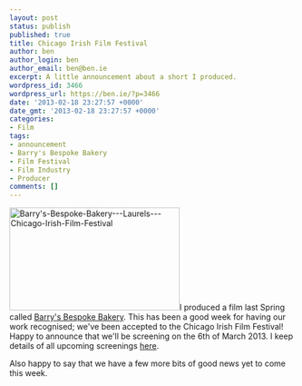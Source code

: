 ```yaml
---
layout: post
status: publish
published: true
title: Chicago Irish Film Festival
author: ben
author_login: ben
author_email: ben@ben.ie
excerpt: A little announcement about a short I produced.
wordpress_id: 3466
wordpress_url: https://ben.ie/?p=3466
date: '2013-02-18 23:27:57 +0000'
date_gmt: '2013-02-18 23:27:57 +0000'
categories:
- Film
tags:
- announcement
- Barry's Bespoke Bakery
- Film Festival
- Film Industry
- Producer
comments: []
---
```

<p><img class="alignright size-medium wp-image-3493" alt="Barry's-Bespoke-Bakery---Laurels---Chicago-Irish-Film-Festival" src="https://ben.ie/wp-content/uploads/2013/02/Barrys-Bespoke-Bakery-Laurels-Chicago-Irish-Film-Festival-300x181.png" width="300" height="181" />I produced a film last Spring called <a href="https://barrysfilm.com/" target="_blank">Barry's Bespoke Bakery</a>. This has been a good week for having our work recognised; we've been accepted to the Chicago Irish Film Festival! Happy to announce that we'll be screening on the 6th of March 2013. I keep details of all upcoming screenings <a href="https://barrysfilm.com/screenings/" target="_blank">here</a>.</p>
<p>Also happy to say that we have a few more bits of good news yet to come this week.</p>
